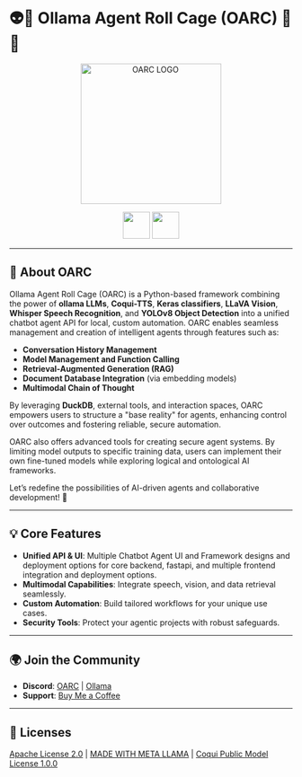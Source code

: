 # 👽🧙 **Ollama Agent Roll Cage (OARC)** 🤬🤖  
<p align="center">  
  <img src="https://github.com/Ollama-Agent-Roll-Cage/oarc/blob/main/assets/oarc-emoji.png?raw=true" alt="OARC LOGO" width="250"/>  
</p>  
<p align="center">  
  <a href="https://ko-fi.com/theborch"><img src="https://raw.githubusercontent.com/Ollama-Agent-Roll-Cage/oarc/assets/buy me a coffee button (2).png" height="48"></a>  
  <a href="https://discord.gg/mNeQZzBHuW"><img src="https://raw.githubusercontent.com/Ollama-Agent-Roll-Cage/oarc/assets/Discord Button Ollama v4.png" height="48"></a>  
</p>  

---

## 🌌 **About OARC**

Ollama Agent Roll Cage (OARC) is a Python-based framework combining the power of **ollama LLMs**, **Coqui-TTS**, **Keras classifiers**, **LLaVA Vision**, **Whisper Speech Recognition**, and **YOLOv8 Object Detection** into a unified chatbot agent API for local, custom automation. OARC enables seamless management and creation of intelligent agents through features such as:

- **Conversation History Management**  
- **Model Management and Function Calling**  
- **Retrieval-Augmented Generation (RAG)**  
- **Document Database Integration** (via embedding models)  
- **Multimodal Chain of Thought**  

By leveraging **DuckDB**, external tools, and interaction spaces, OARC empowers users to structure a "base reality" for agents, enhancing control over outcomes and fostering reliable, secure automation.  

OARC also offers advanced tools for creating secure agent systems. By limiting model outputs to specific training data, users can implement their own fine-tuned models while exploring logical and ontological AI frameworks.  

Let’s redefine the possibilities of AI-driven agents and collaborative development! 🌟  

---

## 💡 **Core Features**

- **Unified API & UI**: Multiple Chatbot Agent UI and Framework designs and deployment options for core backend, fastapi, and multiple frontend integration and deployment options.  
- **Multimodal Capabilities**: Integrate speech, vision, and data retrieval seamlessly.  
- **Custom Automation**: Build tailored workflows for your unique use cases.  
- **Security Tools**: Protect your agentic projects with robust safeguards.  

---

## 🌍 **Join the Community**  

- **Discord**: [OARC](https://discord.gg/qfpwCB8nXs) | [Ollama](https://discord.gg/ollama) 
- **Support**: [Buy Me a Coffee](https://ko-fi.com/oll4m404rc)  

---

## 📜 **Licenses**  

[Apache License 2.0](https://www.apache.org/licenses/LICENSE-2.0) | [MADE WITH META LLAMA](https://huggingface.co/cognitivecomputations/dolphin-2.9-llama3-8b/blob/main/LICENSE) | [Coqui Public Model License 1.0.0](https://huggingface.co/Borcherding/XTTS-v2_C3PO/blob/main/LICENSE.txt)  

